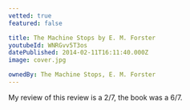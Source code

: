```yaml
---
vetted: true
featured: false

title: The Machine Stops by E. M. Forster
youtubeId: WNRGvv5T3os
datePublished: 2014-02-11T16:11:40.000Z
image: cover.jpg

ownedBy: The Machine Stops, E. M. Forster
---
```


My review of this review is a 2/7, the book was a 6/7.
